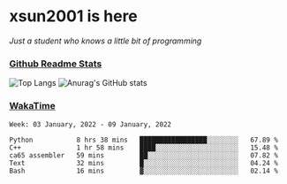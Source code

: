 # xsun2001 is here

*Just a student who knows a little bit of programming*

### [Github Readme Stats](https://github.com/anuraghazra/github-readme-stats)

![Top Langs](https://github-readme-stats.vercel.app/api/top-langs/?username=xsun2001&layout=compact&theme=radical) ![Anurag's GitHub stats](https://github-readme-stats.vercel.app/api?username=xsun2001&show_icons=true&theme=radical)

### [WakaTime](https://wakatime.com)

<!--START_SECTION:waka-->
```text
Week: 03 January, 2022 - 09 January, 2022

Python           8 hrs 38 mins   █████████████████░░░░░░░░   67.89 % 
C++              1 hr 58 mins    ████░░░░░░░░░░░░░░░░░░░░░   15.48 % 
ca65 assembler   59 mins         ██░░░░░░░░░░░░░░░░░░░░░░░   07.82 % 
Text             32 mins         █░░░░░░░░░░░░░░░░░░░░░░░░   04.24 % 
Bash             16 mins         ▓░░░░░░░░░░░░░░░░░░░░░░░░   02.14 % 
```
<!--END_SECTION:waka-->
